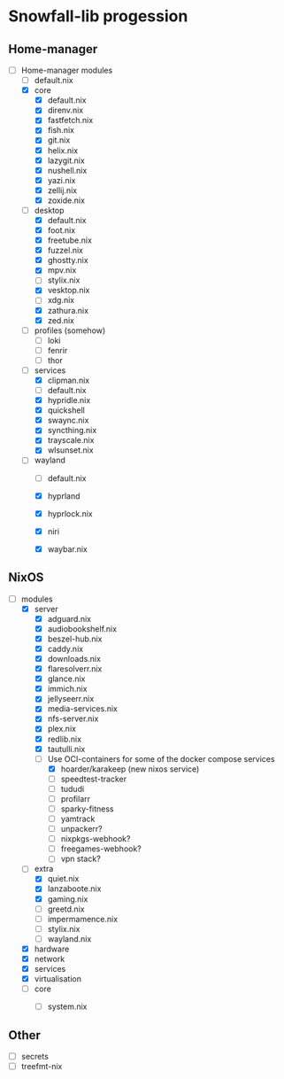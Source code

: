 # Snowfall-lib progession

## Home-manager
- [ ] Home-manager modules
  - [ ] default.nix
  - [x] core
    - [x] default.nix
    - [x] direnv.nix
    - [x] fastfetch.nix
    - [x] fish.nix
    - [x] git.nix
    - [x] helix.nix
    - [x] lazygit.nix
    - [x] nushell.nix
    - [x] yazi.nix
    - [x] zellij.nix
    - [x] zoxide.nix
  - [ ] desktop
    - [x] default.nix
    - [x] foot.nix
    - [x] freetube.nix
    - [x] fuzzel.nix
    - [x] ghostty.nix
    - [x] mpv.nix
    - [ ] stylix.nix
    - [x] vesktop.nix
    - [ ] xdg.nix
    - [x] zathura.nix
    - [x] zed.nix
  - [ ] profiles (somehow)
    - [ ] loki
    - [ ] fenrir
    - [ ] thor
  - [ ] services
    - [x] clipman.nix
    - [ ] default.nix
    - [x] hypridle.nix
    - [x] quickshell
    - [x] swaync.nix
    - [x] syncthing.nix
    - [x] trayscale.nix
    - [x] wlsunset.nix
  - [ ] wayland
    - [ ] default.nix
    - [x] hyprland
    - [x] hyprlock.nix
    - [x] niri
    - [x] waybar.nix



## NixOS

- [ ] modules
  - [x] server
    - [x] adguard.nix
    - [x] audiobookshelf.nix
    - [x] beszel-hub.nix
    - [x] caddy.nix
    - [x] downloads.nix
    - [x] flaresolverr.nix
    - [x] glance.nix
    - [x] immich.nix
    - [x] jellyseerr.nix
    - [x] media-services.nix
    - [x] nfs-server.nix
    - [x] plex.nix
    - [x] redlib.nix
    - [x] tautulli.nix
    - [ ] Use OCI-containers for some of the docker compose services
      - [x] hoarder/karakeep (new nixos service)
      - [ ] speedtest-tracker
      - [ ] tududi
      - [ ] profilarr
      - [ ] sparky-fitness
      - [ ] yamtrack
      - [ ] unpackerr?
      - [ ] nixpkgs-webhook?
      - [ ] freegames-webhook?
      - [ ] vpn stack?
  - [ ] extra
    - [x] quiet.nix
    - [x] lanzaboote.nix
    - [x] gaming.nix
    - [ ] greetd.nix
    - [ ] impermamence.nix
    - [ ] stylix.nix
    - [ ] wayland.nix
  - [x] hardware
  - [x] network
  - [x] services
  - [x] virtualisation
  - [ ] core
    - [ ] system.nix


## Other
- [ ] secrets
- [ ] treefmt-nix
